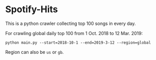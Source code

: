 # Spotify-Hits
This is a python crawler collecting top 100 songs in every day.

For crawling global daily top 100 from 1 Oct. 2018 to 12 Mar. 2019:

`python main.py --start=2018-10-1 --end=2019-3-12 --region=global`

Region can also be `us` or `gb`.
